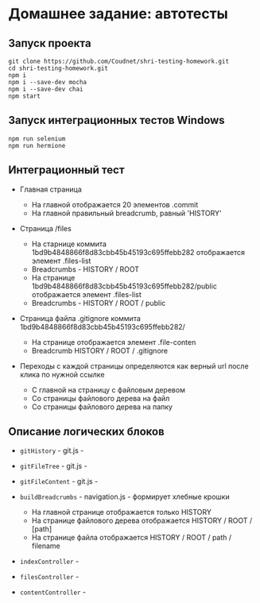  # Домашнее задание: автотесты
  ## Запуск проекта
```
git clone https://github.com/Coudnet/shri-testing-homework.git
cd shri-testing-homework.git
npm i
npm i --save-dev mocha
npm i --save-dev chai
npm start
```
    
  ## Запуск интеграционных тестов Windows
```
npm run selenium
npm run hermione
```

  ## Интеграционный тест
  
   - Главная страница
     - На главной отображается 20 элементов .commit
     - На главной правильный breadcrumb, равный 'HISTORY'
     
   - Страница /files
     - На старнице коммита 1bd9b4848866f8d83cbb45b45193c695ffebb282 отображается элемент .files-list
     - Breadcrumbs - HISTORY / ROOT
     - На странице 1bd9b4848866f8d83cbb45b45193c695ffebb282/public отображается элемент .files-list
     - Breadcrumbs - HISTORY / ROOT / public
   
   - Страница файла .gitignore коммита 1bd9b4848866f8d83cbb45b45193c695ffebb282/ 
     - На странице отображается элемент .file-conten
     - Breadcrumb HISTORY / ROOT / .gitignore
     
   - Переходы с каждой страницы определяются как верный url после клика по нужной ссылке
     - С главной на страницу с файловым деревом
     - Со страницы файлового дерева на файл
     - Со страницы файлового дерева на папку
    
  
  ## Описание логических блоков
   - ``gitHistory`` - git.js -
   - ``gitFileTree`` - git.js -
   - ``gitFileContent`` - git.js -
   
   - ``buildBreadcrumbs`` - navigation.js - формирует хлебные крошки
     - На главной странице отображается только HISTORY
     - На странице файлового дерева отображается HISTORY / ROOT / [path]
     - На странице файла отображается HISTORY / ROOT / path / filename
   
   - ``indexController`` - 
   - ``filesController`` - 
   - ``contentController`` -